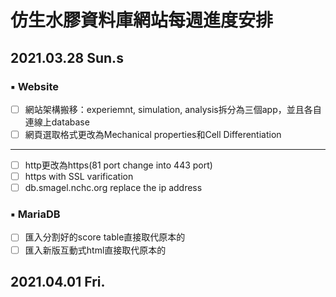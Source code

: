 # 仿生水膠資料庫網站每週進度安排
## 2021.03.28 Sun.s
### ▪️ Website
- [ ] 網站架構搬移：experiemnt, simulation, analysis拆分為三個app，並且各自連線上database
- [ ] 網頁選取格式更改為Mechanical properties和Cell Differentiation
---
- [ ] http更改為https(81 port change into 443 port)
- [ ] https with SSL varification
- [ ] db.smagel.nchc.org replace the ip address

### ▪️ MariaDB
- [ ] 匯入分割好的score table直接取代原本的
- [ ] 匯入新版互動式html直接取代原本的

## 2021.04.01 Fri.

